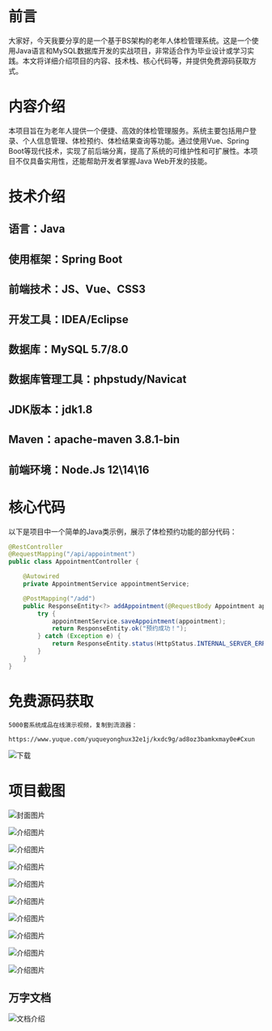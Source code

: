 # 前言

大家好，今天我要分享的是一个基于BS架构的老年人体检管理系统。这是一个使用Java语言和MySQL数据库开发的实战项目，非常适合作为毕业设计或学习实践。本文将详细介绍项目的内容、技术栈、核心代码等，并提供免费源码获取方式。

# 内容介绍

本项目旨在为老年人提供一个便捷、高效的体检管理服务。系统主要包括用户登录、个人信息管理、体检预约、体检结果查询等功能。通过使用Vue、Spring Boot等现代技术，实现了前后端分离，提高了系统的可维护性和可扩展性。本项目不仅具备实用性，还能帮助开发者掌握Java Web开发的技能。

# 技术介绍

## 语言：Java
## 使用框架：Spring Boot
## 前端技术：JS、Vue、CSS3
## 开发工具：IDEA/Eclipse
## 数据库：MySQL 5.7/8.0
## 数据库管理工具：phpstudy/Navicat
## JDK版本：jdk1.8
## Maven：apache-maven 3.8.1-bin
## 前端环境：Node.Js 12\14\16

# 核心代码

以下是项目中一个简单的Java类示例，展示了体检预约功能的部分代码：

```java
@RestController
@RequestMapping("/api/appointment")
public class AppointmentController {

    @Autowired
    private AppointmentService appointmentService;

    @PostMapping("/add")
    public ResponseEntity<?> addAppointment(@RequestBody Appointment appointment) {
        try {
            appointmentService.saveAppointment(appointment);
            return ResponseEntity.ok("预约成功！");
        } catch (Exception e) {
            return ResponseEntity.status(HttpStatus.INTERNAL_SERVER_ERROR).body("预约失败：" + e.getMessage());
        }
    }
}
```

# 免费源码获取

```
5000套系统成品在线演示视频，复制到流浪器： 
```
```
https://www.yuque.com/yuqueyonghux32e1j/kxdc9g/ad8oz3bamkxmay0e#Cxun
```
![下载](https://img12.360buyimg.com/ddimg/jfs/t1/339687/11/1349/28408/68ad865fF412d7877/adaa650483a100f2.jpg)

# 项目截图

![封面图片](https://img11.360buyimg.com/ddimg/jfs/t1/323962/21/4651/208546/689df83fFf334d11e/f666bcad7dcb7e9d.jpg)

![介绍图片](https://img10.360buyimg.com/ddimg/jfs/t1/293788/39/19117/45162/689df824F91d2bd18/531ba3707216932b.jpg)

![介绍图片](https://img10.360buyimg.com/ddimg/jfs/t1/292322/20/22304/139952/689df825F8d1af11c/1cfa6007babc6be0.jpg)

![介绍图片](https://img14.360buyimg.com/ddimg/jfs/t1/293508/17/20801/33633/689df825F3b56af3f/7d343b8d718d6e70.jpg)

![介绍图片](https://img12.360buyimg.com/ddimg/jfs/t1/314260/18/26475/42695/689df826Fdb68c39d/18181e8da2be08ad.jpg)

![介绍图片](https://img12.360buyimg.com/ddimg/jfs/t1/295210/9/26173/66387/689df826F897894f6/fd68057ea99465d8.jpg)

![介绍图片](https://img14.360buyimg.com/ddimg/jfs/t1/319230/39/25170/51928/689df826F4e07fdc2/79ad4fdd780495db.jpg)

![介绍图片](https://img14.360buyimg.com/ddimg/jfs/t1/292375/9/25056/58972/689df827Fb9bc6104/67cb97f22073e196.jpg)

![介绍图片](https://img14.360buyimg.com/ddimg/jfs/t1/310446/37/26389/37756/689df827F5165aa19/865b72f99df2d8cf.jpg)

![介绍图片](https://img11.360buyimg.com/ddimg/jfs/t1/287108/28/16397/68044/689df827Fa1f4be3b/924edd43470a7abe.jpg)


## 万字文档
![文档介绍](https://img14.360buyimg.com/ddimg/jfs/t1/338393/1/3576/156947/68b1ad0cF74dc525c/ff9cd6c574295685.jpg)
